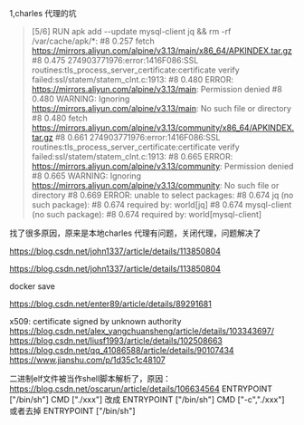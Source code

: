 
1,charles 代理的坑
> [5/6] RUN apk add --update mysql-client jq && rm -rf /var/cache/apk/*:
#8 0.257 fetch https://mirrors.aliyun.com/alpine/v3.13/main/x86_64/APKINDEX.tar.gz
#8 0.475 274903771976:error:1416F086:SSL routines:tls_process_server_certificate:certificate verify failed:ssl/statem/statem_clnt.c:1913:
#8 0.480 ERROR: https://mirrors.aliyun.com/alpine/v3.13/main: Permission denied
#8 0.480 WARNING: Ignoring https://mirrors.aliyun.com/alpine/v3.13/main: No such file or directory
#8 0.480 fetch https://mirrors.aliyun.com/alpine/v3.13/community/x86_64/APKINDEX.tar.gz
#8 0.661 274903771976:error:1416F086:SSL routines:tls_process_server_certificate:certificate verify failed:ssl/statem/statem_clnt.c:1913:
#8 0.665 ERROR: https://mirrors.aliyun.com/alpine/v3.13/community: Permission denied
#8 0.665 WARNING: Ignoring https://mirrors.aliyun.com/alpine/v3.13/community: No such file or directory
#8 0.669 ERROR: unable to select packages:
#8 0.674   jq (no such package):
#8 0.674     required by: world[jq]
#8 0.674   mysql-client (no such package):
#8 0.674     required by: world[mysql-client]

找了很多原因，原来是本地charles 代理有问题，关闭代理，问题解决了

https://blog.csdn.net/john1337/article/details/113850804

https://blog.csdn.net/john1337/article/details/113850804




docker save

https://blog.csdn.net/enter89/article/details/89291681



x509: certificate signed by unknown authority
https://blog.csdn.net/alex_yangchuansheng/article/details/103343697/
https://blog.csdn.net/liusf1993/article/details/102508663
https://blog.csdn.net/qq_41086588/article/details/90107434
https://www.jianshu.com/p/1d35c1c48107



二进制elf文件被当作shell脚本解析了，原因：
https://blog.csdn.net/oscarun/article/details/106634564
ENTRYPOINT ["/bin/sh"]
CMD ["./xxx"]
改成
ENTRYPOINT ["/bin/sh"]
CMD ["-c","./xxx"]
或者去掉
ENTRYPOINT ["/bin/sh"]




